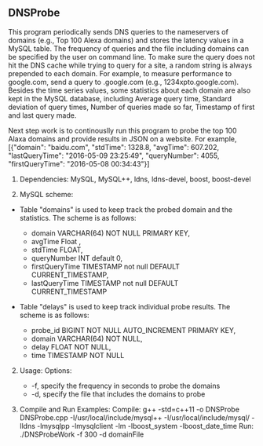 ## DNSProbe

This program periodically sends DNS queries to the nameservers of domains (e.g., Top 100 Alexa domains) and stores the latency values in a MySQL table. The frequency of queries and the file including domains can be specified by the user on command line. To make sure the query does not hit the DNS cache while trying to query for a site, a random string is always prepended to each domain. For example, to measure performance to google.com, send a query to <random>.google.com (e.g., 1234xpto.google.com). Besides the time series values, some statistics about each domain are also kept in the MySQL database, including Average query time, Standard deviation of query times, Number of queries made so far, Timestamp of first and last query made.

Next step work is to continouslly run this program to probe the top 100 Alaxa domains and provide results in JSON on a website. For example, [{"domain": "baidu.com", "stdTime": 1328.8, "avgTime": 607.202, "lastQueryTime": "2016-05-09 23:25:49", "queryNumber": 4055, "firstQueryTime": "2016-05-08 00:34:43"}]

1. Dependencies:
	MySQL, MySQL++, ldns, ldns-devel, boost, boost-devel

2. MySQL scheme:
  * Table "domains" is used to keep track the probed domain and the statistics. The scheme is as follows: 
    * domain VARCHAR(64) NOT NULL PRIMARY KEY, 
    * avgTime Float , 
    * stdTime FLOAT, 
    * queryNumber INT default 0, 
    * firstQueryTime TIMESTAMP not null DEFAULT CURRENT_TIMESTAMP, 
    * lastQueryTime TIMESTAMP not null DEFAULT CURRENT_TIMESTAMP

  * Table "delays" is used to keep track individual probe results. The scheme is as follows: 
    * probe_id BIGINT NOT NULL AUTO_INCREMENT PRIMARY KEY, 
    * domain VARCHAR(64) NOT NULL, 
    * delay FLOAT NOT NULL, 
    * time TIMESTAMP NOT NULL

2. Usage:
Options:
	* -f, specify the frequency in seconds to probe the domains
	* -d, specify the file that includes the domains to probe

3. Compile and Run Examples:
  Compile: 
    g++ -std=c++11 -o DNSProbe DNSProbe.cpp -I/usr/local/include/mysql++ -I/usr/local/include/mysql/ -lldns -lmysqlpp -lmysqlclient -lm -lboost_system -lboost_date_time
  Run:
    ./DNSProbeWork -f 300 -d domainFile
